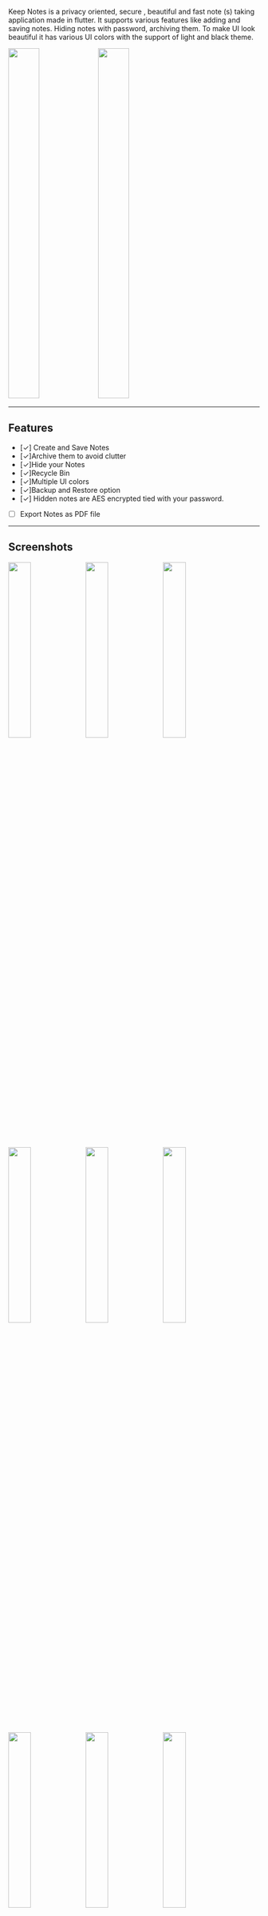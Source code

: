 Keep Notes is a privacy oriented, secure , beautiful and fast note (s) taking application made in flutter. It supports various features like adding and saving notes. Hiding notes with password, archiving them. To make UI look beautiful it has various UI colors with the support of light and black theme.

<img src="https://i.imgur.com/53hpGkk.png" width="35%" height="700"></img> 
<img src="https://i.imgur.com/FGnDtPk.png" width="35%" height="700"></img> 


---

## Features

+ [✓] Create and Save Notes
+ [✓]Archive them to avoid clutter
+ [✓]Hide your Notes
+ [✓]Recycle Bin
+ [✓]Multiple UI colors
+ [✓]Backup and Restore option
+ [✓] Hidden notes are AES encrypted tied with your password.
- [ ] Export Notes as PDF file


---

## Screenshots
<img src="https://i.imgur.com/s7LxdiB.png" width="30%"></img> 
<img src="https://i.imgur.com/XbbFYLm.png" width="30%"></img> 
<img src="https://i.imgur.com/0eirKsA.png" width="30%"></img> 
<img src="https://i.imgur.com/HC7ccDg.png" width="30%"></img> 
<img src="https://i.imgur.com/IV3H8vj.png" width="30%"></img> 
<img src="https://i.imgur.com/pqarCPZ.png" width="30%"></img> 
<img src="https://i.imgur.com/qQSV0G5.png" width="30%"></img> 
<img src="https://i.imgur.com/cWnlC4x.png" width="30%"></img> 
<img src="https://i.imgur.com/lpLYJ9y.png" width="30%"></img> 
<img src="https://i.imgur.com/BAXJwmj.png" width="30%"></img> 
<img src="https://i.imgur.com/sfC4BFE.png" width="30%"></img> 
<img src="https://i.imgur.com/oVx2u1H.png" width="30%"></img> 
<img src="https://i.imgur.com/M0gnrY3.png" width="30%"></img> 
<img src="https://i.imgur.com/phwvjjK.png" width="30%"></img> 
<img src="https://i.imgur.com/cZYa4AQ.png" width="30%"></img>



---

## Thnaks for images & Icons
<div>
    <a href="https://storyset.com/illustration/hidden/pana" title="Backup">Backup</a><br>
    <a href="https://icons8.com/icons/set/github" title="GitHub">GitHub</a><br>
    <a href="https://icons8.com/icon/V5cGWnc9R4xj/google" title="Google">Google</a><br>
    <a href="https://icons8.com/icon/82747/lock" title="Lock">Lock</a><br>
    <a href="https://icons8.com/icon/47996/mailbox-closed-flag-down" title="Mail">Email</a><br>
    <a href="https://www.freepik.com/premium-vector/business-character-concept-beside-angle-cool-character-male-female-korean-style-colored-pictures-cartoon-style_9129007.htm" title="Aboutme">AboutMe</a><br>
    <a href="https://www.freepik.com/premium-vector/business-character-concept-beside-angle-cool-character-male-female-korean-style-colored-pictures-cartoon-style_9129007.htm" title="Men">Men</a><br>
    <a href="https://www.flaticon.com/free-icon/ghost_477104" title="Ghost">Ghost</a><br>
    <a href="https://storyset.com/illustration/key/pana" title="PinCode">Pin Code</a><br>
    <a href="https://www.freepik.com/free-vector/global-data-security-personal-data-security-cyber-data-security-online-concept-illustration-internet-security-information-privacy-protection_12953631.htm" title="Splash1">Splash1</a><br>
    <a href="https://storyset.com/illustration/cloud-sync/cuate" title="Splash2">Splash2</a><br>
    <a href="https://storyset.com/illustration/design-thinking/pana" title="Splash3">Splash3</a><br>
    <a href="https://www.freepik.com/free-vector/social-media-icons-vector-set-with-facebook-instagram-twitter-tiktok-youtube-logos_17221195.htm" title="Telegram">Telegram</a><br>
    <a href="https://www.freepik.com/premium-vector/business-character-concept-beside-angle-cool-character-male-female-korean-style-colored-pictures-cartoon-style_9129007.htm" title="Women">Women</a><br>
    <a href="https://www.flaticon.com/free-icon/notes_752326" title="AppIcon">App Icon</a><br>
    
</div>


